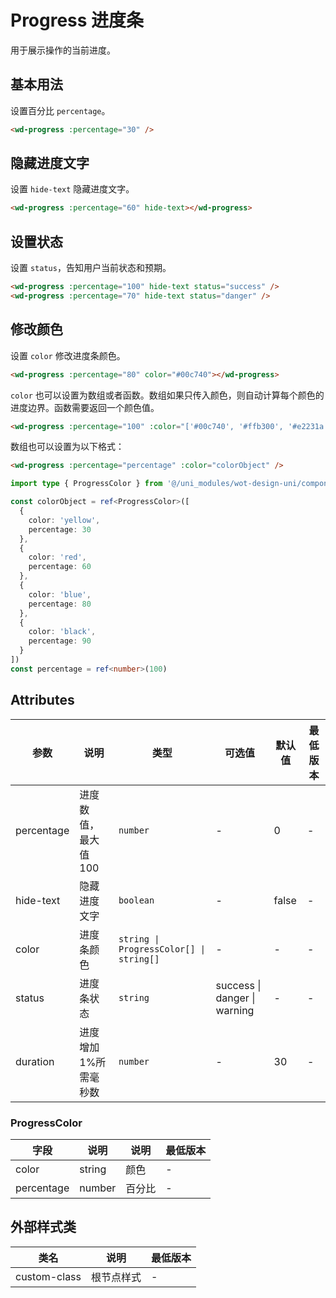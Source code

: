 # Progress 进度条

用于展示操作的当前进度。

## 基本用法

设置百分比 `percentage`。

```html
<wd-progress :percentage="30" />
```

## 隐藏进度文字

设置 `hide-text` 隐藏进度文字。

```html
<wd-progress :percentage="60" hide-text></wd-progress>
```

## 设置状态

设置 `status`，告知用户当前状态和预期。

```html
<wd-progress :percentage="100" hide-text status="success" />
<wd-progress :percentage="70" hide-text status="danger" />
```

## 修改颜色

设置 `color` 修改进度条颜色。

```html
<wd-progress :percentage="80" color="#00c740"></wd-progress>
```

`color` 也可以设置为数组或者函数。数组如果只传入颜色，则自动计算每个颜色的进度边界。函数需要返回一个颜色值。

```html
<wd-progress :percentage="100" :color="['#00c740', '#ffb300', '#e2231a', '#0083ff']" />
```

数组也可以设置为以下格式：

```html
<wd-progress :percentage="percentage" :color="colorObject" />
```

```typescript
import type { ProgressColor } from '@/uni_modules/wot-design-uni/components/wd-progress/types'

const colorObject = ref<ProgressColor>([
  {
    color: 'yellow',
    percentage: 30
  },
  {
    color: 'red',
    percentage: 60
  },
  {
    color: 'blue',
    percentage: 80
  },
  {
    color: 'black',
    percentage: 90
  }
])
const percentage = ref<number>(100)
```

## Attributes

| 参数       | 说明                  | 类型                                    | 可选值           | 默认值 | 最低版本 |
| ---------- | --------------------- | --------------------------------------- | ---------------- | ------ | -------- |
| percentage | 进度数值，最大值 100  | `number`                                | -                | 0      | -        |
| hide-text  | 隐藏进度文字          | `boolean`                               | -                | false  | -        |
| color      | 进度条颜色            | `string \| ProgressColor[] \| string[]` | -                | -      | -        |
| status     | 进度条状态            | `string`                                | success \| danger \| warning | -      | -        |
| duration   | 进度增加 1%所需毫秒数 | `number`                                | -                | 30     | -        |

### ProgressColor

| 字段       | 说明   | 说明   | 最低版本 |
| ---------- | ------ | ------ | -------- |
| color      | string | 颜色   | -        |
| percentage | number | 百分比 | -        |

## 外部样式类

| 类名         | 说明       | 最低版本 |
| ------------ | ---------- | -------- |
| custom-class | 根节点样式 | -        |
